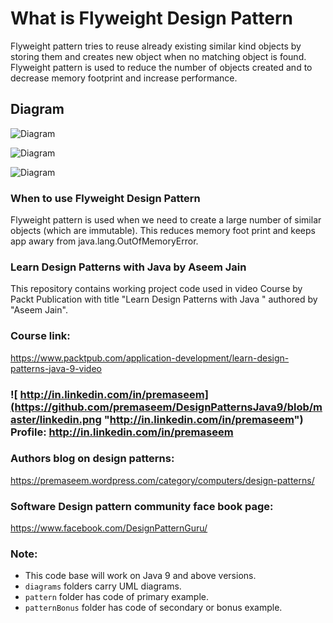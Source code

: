 # What is Flyweight Design Pattern 
Flyweight pattern tries to reuse already existing similar kind objects by storing them and creates new object when no matching object is found. Flyweight pattern is used to reduce the number of objects created and to decrease memory footprint and increase performance. 

## Diagram
![Diagram](https://github.com/premaseem/DesignPatternsJava9/blob/flyweight-pattern/diagrams/Flyweight%20Pattern%20class%20diagram.jpeg "Diagram")

![Diagram](https://github.com/premaseem/DesignPatternsJava9/blob/flyweight-pattern/diagrams/Milky_Way-100_billion_stars.jpg "Diagram")

![Diagram](https://github.com/premaseem/DesignPatternsJava9/blob/flyweight-pattern/diagrams/Flyweight%20pattern%20sequence%20diagram.png "Diagram")

### When to use Flyweight Design Pattern 
Flyweight pattern is used when we need to create a large number of similar objects (which are immutable). This reduces memory foot print and keeps app awary from java.lang.OutOfMemoryError.

### Learn Design Patterns with Java by Aseem Jain
This repository contains working project code used in video Course by Packt Publication with title "Learn Design Patterns with Java " authored by "Aseem Jain".

### Course link: 
https://www.packtpub.com/application-development/learn-design-patterns-java-9-video

### ![ http://in.linkedin.com/in/premaseem](https://github.com/premaseem/DesignPatternsJava9/blob/master/linkedin.png "http://in.linkedin.com/in/premaseem") Profile:  http://in.linkedin.com/in/premaseem

### Authors blog on design patterns:
https://premaseem.wordpress.com/category/computers/design-patterns/

### Software Design pattern community face book page:
https://www.facebook.com/DesignPatternGuru/

### Note: 
* This code base will work on Java 9 and above versions. 
* `diagrams` folders carry UML diagrams.
* `pattern` folder has code of primary example. 
* `patternBonus` folder has code of secondary or bonus example.
